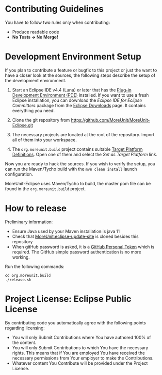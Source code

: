 # Contributing Guidelines
You have to follow two rules only when contributing:

* Produce readable code
* **No Tests -> No Merge!**

# Development Environment Setup
If you plan to contribute a feature or bugfix to this project or just the want to have a closer look at the sources,
the following steps describe the setup of the development environment.

1. Start an Eclipse IDE v4.4 (Luna) or later that has the [Plug-in Development Environment (PDE)](https://www.eclipse.org/pde/) installed.
 If you want to use a fresh Eclipse installation, you can download the _Eclipse IDE for Eclipse Committers_ package from the [Eclipse Downloads](https://www.eclipse.org/downloads/packages/) page.
It contains everything you need.

2. Clone the git repository from https://github.com/MoreUnit/MoreUnit-Eclipse.git

3. The necessary projects are located at the root of the repository.
Import all of them into your workspace.

4. The `org.moreunit.build` project contains suitable [Target Platform Definitions](http://help.eclipse.org/juno/index.jsp?topic=%2Forg.eclipse.pde.doc.user%2Fconcepts%2Ftarget.htm).
Open one of them and select the _Set as Target Platform_ link.


Now you are ready to hack the sources.
If you wish to verify the setup, you can run the Maven/Tycho build with the `mvn clean install` launch configuration.

MoreUnit-Eclipse uses Maven/Tycho to build, the master pom file can be found in the `org.moreunit.build` project.

# How to release

Preliminary information:

* Ensure Java used by your Maven installation is java 11
* Check that [MoreUnit:eclipse-update-site](https://github.com/MoreUnit/eclipse-update-site) is cloned besides this repository
* When gitHub password is asked, it is a [GitHub Personal Token](https://docs.github.com/en/github/authenticating-to-github/keeping-your-account-and-data-secure/creating-a-personal-access-token) which is required. The GitHub simple password authentication is no more working.

Run the following commands:

```
cd org.moreunit.build
./release.sh
```

# Project License:  Eclipse Public License
By contributing code you automatically agree with the following points regarding licensing:

* You will only Submit Contributions where You have authored 100% of the content.
* You will only Submit Contributions to which You have the necessary rights. This means that if You are employed You have received the necessary permissions from Your employer to make the Contributions.
* Whatever content You Contribute will be provided under the Project License.

